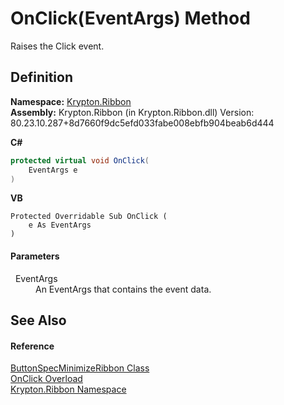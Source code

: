 # OnClick(EventArgs) Method


Raises the Click event.



## Definition
**Namespace:** <a href="1e9bc734-cff9-e9b8-f013-94cdac669794.md">Krypton.Ribbon</a>  
**Assembly:** Krypton.Ribbon (in Krypton.Ribbon.dll) Version: 80.23.10.287+8d7660f9dc5efd033fabe008ebfb904beab6d444

**C#**
``` C#
protected virtual void OnClick(
	EventArgs e
)
```
**VB**
``` VB
Protected Overridable Sub OnClick ( 
	e As EventArgs
)
```



#### Parameters
<dl><dt>  EventArgs</dt><dd>An EventArgs that contains the event data.</dd></dl>

## See Also


#### Reference
<a href="1824b7dd-4983-10a8-8299-7c0b40c53671.md">ButtonSpecMinimizeRibbon Class</a>  
<a href="1f480999-89ae-4c46-5888-8ae590efc4bf.md">OnClick Overload</a>  
<a href="1e9bc734-cff9-e9b8-f013-94cdac669794.md">Krypton.Ribbon Namespace</a>  
